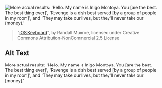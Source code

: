 ![More actual results: 'Hello. My name is Inigo Montoya. You \[are the best. The best thing ever\]', 'Revenge is a dish best served [by a group of people in my room]', and 'They may take our lives, but they'll never take our [money].'](https://imgs.xkcd.com/comics/ios_keyboard.png)
> "[iOS Keyboard](https://xkcd.com/1427/)", by Randall Munroe, licensed under Creative Commons Attribution-NonCommercial 2.5 License

## Alt Text
More actual results: 'Hello. My name is Inigo Montoya. You \[are the best. The best thing ever\]', 'Revenge is a dish best served [by a group of people in my room]', and 'They may take our lives, but they'll never take our [money].'
